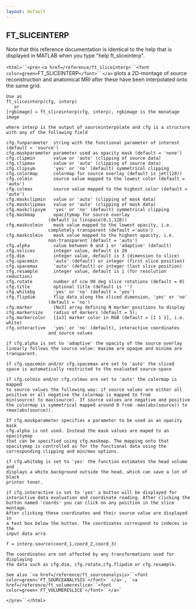 ```yaml
---
layout: default
---
```


##  FT_SLICEINTERP

Note that this reference documentation is identical to the help that is displayed in MATLAB when you type "help ft_sliceinterp".

`<html>``<pre>`
    `<a href=/reference/ft_sliceinterp>``<font color=green>`FT_SLICEINTERP`</font>``</a>` plots a 2D-montage of source reconstruction and anatomical MRI
    after these have been interpolated onto the same grid.
 
    Use as
    ft_sliceinterp(cfg, interp)
       or
    [rgbimage] = ft_sliceinterp(cfg, interp), rgbimage is the monatage image
 
    where interp is the output of sourceinterpolate and cfg is a structure
    with any of the following field
 
    cfg.funparameter  string with the functional parameter of interest (default = 'source')
    cfg.maskparameter parameter used as opacity mask (default = 'none')
    cfg.clipmin       value or 'auto' (clipping of source data)
    cfg.clipmax       value or 'auto' (clipping of source data)
    cfg.clipsym       'yes' or 'no' (default) symmetrical clipping
    cfg.colormap      colormap for source overlay (default is jet(128))
    cfg.colmin        source value mapped to the lowest color (default = 'auto')
    cfg.colmax        source value mapped to the highest color (default = 'auto')
    cfg.maskclipmin   value or 'auto' (clipping of mask data)
    cfg.maskclipmax   value or 'auto' (clipping of mask data)
    cfg.maskclipsym   'yes' or 'no' (default) symmetrical clipping
    cfg.maskmap       opacitymap for source overlay
                    (default is linspace(0,1,128))
    cfg.maskcolmin    mask value mapped to the lowest opacity, i.e.
                    completely transparent (default ='auto')
    cfg.maskcolmin    mask value mapped to the highest opacity, i.e.
                    non-transparent (default = 'auto')
    cfg.alpha         value between 0 and 1 or 'adaptive' (default)
    cfg.nslices       integer value, default is 20
    cfg.dim           integer value, default is 3 (dimension to slice)
    cfg.spacemin      'auto' (default) or integer (first slice position)
    cfg.spacemax      'auto' (default) or integer (last slice position)
    cfg.resample      integer value, default is 1 (for resolution reduction)
    cfg.rotate        number of ccw 90 deg slice rotations (default = 0)
    cfg.title         optional title (default is '')
    cfg.whitebg       'yes' or 'no' (default = 'yes')
    cfg.flipdim       flip data along the sliced dimension, 'yes' or 'no'
                    (default = 'no')
    cfg.marker        [Nx3] array defining N marker positions to display
    cfg.markersize    radius of markers (default = 5);
    cfg.markercolor   [1x3] marker color in RGB (default = [1 1 1], i.e. white)
    cfg.interactive   'yes' or 'no' (default), interactive coordinates
                    and source values
 
    if cfg.alpha is set to 'adaptive' the opacity of the source overlay
    linearly follows the source value: maxima are opaque and minima are
    transparent.
 
    if cfg.spacemin and/or cfg.spacemax are set to 'auto' the sliced
    space is automatically restricted to the evaluated source-space
 
    if cfg.colmin and/or cfg.colmax are set to 'auto' the colormap is mapped
    to source values the following way: if source values are either all
    positive or all negative the colormap is mapped to from
    min(source) to max(source). If source values are negative and positive
    the colormap is symmetrical mapped around 0 from -max(abs(source)) to
    +max(abs(source)).
 
    If cfg.maskparameter specifies a parameter to be used as an opacity mask
    cfg.alpha is not used. Instead the mask values are maped to an opacitymap
    that can be specified using cfg.maskmap. The mapping onto that
    opacitymap is controlled as for the functional data using the
    corresponding clipping and min/max options.
 
    if cfg.whitebg is set to 'yes' the function estimates the head volume and
    displays a white background outside the head, which can save a lot of black
    printer toner.
 
    if cfg.interactive is set to 'yes' a button will be displayed for
    interactive data evaluation and coordinate reading. After clicking the
    button named 'coords' you can click on any position in the slice montage.
    After clicking these coordinates and their source value are displayed in
    a text box below the button. The coordinates correspond to indeces in the
    input data arra
 
    f = interp.source(coord_1,coord_2,coord_3)
 
    The coordinates are not affected by any transformations used for displaying
    the data such as cfg.dim, cfg.rotate,cfg.flipdim or cfg.resample.
 
    See also `<a href=/reference/ft_sourceanalysis>``<font color=green>`FT_SOURCEANALYSIS`</font>``</a>`, `<a href=/reference/ft_volumereslice>``<font color=green>`FT_VOLUMERESLICE`</font>``</a>`
`</pre>``</html>`

